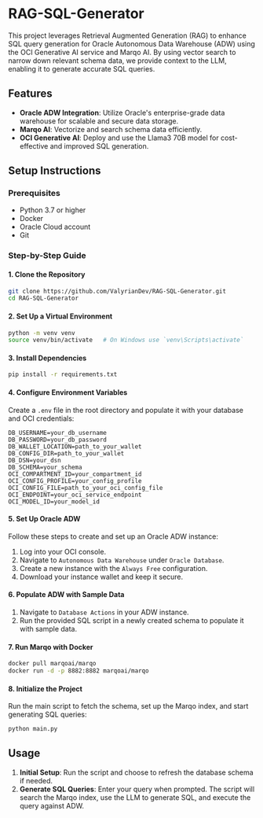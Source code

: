 
# RAG-SQL-Generator

This project leverages Retrieval Augmented Generation (RAG) to enhance SQL query generation for Oracle Autonomous Data Warehouse (ADW) using the OCI Generative AI service and Marqo AI. By using vector search to narrow down relevant schema data, we provide context to the LLM, enabling it to generate accurate SQL queries.

## Features

- **Oracle ADW Integration**: Utilize Oracle's enterprise-grade data warehouse for scalable and secure data storage.
- **Marqo AI**: Vectorize and search schema data efficiently.
- **OCI Generative AI**: Deploy and use the Llama3 70B model for cost-effective and improved SQL generation.

## Setup Instructions

### Prerequisites

- Python 3.7 or higher
- Docker
- Oracle Cloud account
- Git

### Step-by-Step Guide

#### 1. Clone the Repository

```bash
git clone https://github.com/ValyrianDev/RAG-SQL-Generator.git
cd RAG-SQL-Generator
```

#### 2. Set Up a Virtual Environment

```bash
python -m venv venv
source venv/bin/activate   # On Windows use `venv\Scripts\activate`
```

#### 3. Install Dependencies

```bash
pip install -r requirements.txt
```

#### 4. Configure Environment Variables

Create a `.env` file in the root directory and populate it with your database and OCI credentials:

```env
DB_USERNAME=your_db_username
DB_PASSWORD=your_db_password
DB_WALLET_LOCATION=path_to_your_wallet
DB_CONFIG_DIR=path_to_your_wallet
DB_DSN=your_dsn
DB_SCHEMA=your_schema
OCI_COMPARTMENT_ID=your_compartment_id
OCI_CONFIG_PROFILE=your_config_profile
OCI_CONFIG_FILE=path_to_your_oci_config_file
OCI_ENDPOINT=your_oci_service_endpoint
OCI_MODEL_ID=your_model_id
```

#### 5. Set Up Oracle ADW

Follow these steps to create and set up an Oracle ADW instance:

1. Log into your OCI console.
2. Navigate to `Autonomous Data Warehouse` under `Oracle Database`.
3. Create a new instance with the `Always Free` configuration.
4. Download your instance wallet and keep it secure.

#### 6. Populate ADW with Sample Data

1. Navigate to `Database Actions` in your ADW instance.
2. Run the provided SQL script in a newly created schema to populate it with sample data.

#### 7. Run Marqo with Docker

```bash
docker pull marqoai/marqo
docker run -d -p 8882:8882 marqoai/marqo
```

#### 8. Initialize the Project

Run the main script to fetch the schema, set up the Marqo index, and start generating SQL queries:

```bash
python main.py
```

## Usage

1. **Initial Setup**: Run the script and choose to refresh the database schema if needed.
2. **Generate SQL Queries**: Enter your query when prompted. The script will search the Marqo index, use the LLM to generate SQL, and execute the query against ADW.
